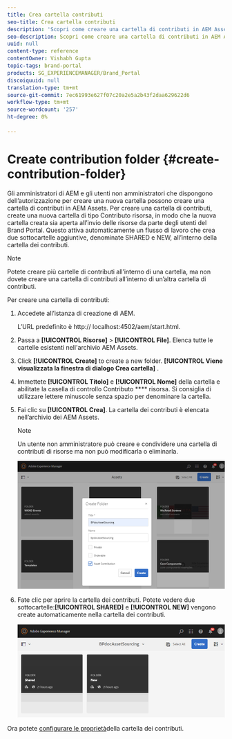 ```yaml
---
title: Crea cartella contributi
seo-title: Crea cartella contributi
description: 'Scopri come creare una cartella di contributi in AEM Assets. '
seo-description: Scopri come creare una cartella di contributi in AEM Assets.
uuid: null
content-type: reference
contentOwner: Vishabh Gupta
topic-tags: brand-portal
products: SG_EXPERIENCEMANAGER/Brand_Portal
discoiquuid: null
translation-type: tm+mt
source-git-commit: 7ec61993e627f07c20a2e5a2b43f2daa629622d6
workflow-type: tm+mt
source-wordcount: '257'
ht-degree: 0%

---
```



# Create contribution folder {#create-contribution-folder}


Gli amministratori di AEM e gli utenti non amministratori che dispongono dell’autorizzazione per creare una nuova cartella possono creare una cartella di contributi in AEM Assets.
Per creare una cartella di contributi, create una nuova cartella di tipo Contributo risorsa, in modo che la nuova cartella creata sia aperta all’invio delle risorse da parte degli utenti del Brand Portal.  Questo attiva automaticamente un flusso di lavoro che crea due sottocartelle aggiuntive, denominate SHARED e NEW, all’interno della cartella dei contributi.

>[!NOTE]
>
>Potete creare più cartelle di contributi all’interno di una cartella, ma non dovete creare una cartella di contributi all’interno di un’altra cartella di contributi.


Per creare una cartella di contributi:
1. Accedete all’istanza di creazione di AEM.

   L’URL predefinito è http:// localhost:4502/aem/start.html.

1. Passa a **[!UICONTROL Risorse]** > **[!UICONTROL File]**. Elenca tutte le cartelle esistenti nell&#39;archivio AEM Assets.

1. Click **[!UICONTROL Create]** to create a new folder. **[!UICONTROL Viene visualizzata la finestra di dialogo Crea cartella]** .

1. Immettete **[!UICONTROL Titolo]** e **[!UICONTROL Nome]** della cartella e abilitate la casella di controllo Contributo **** risorsa.
Si consiglia di utilizzare lettere minuscole senza spazio per denominare la cartella.

1. Fai clic su **[!UICONTROL Crea]**. La cartella dei contributi è elencata nell’archivio dei AEM Assets.

   >[!NOTE]
   >
   >Un utente non amministratore può creare e condividere una cartella di contributi di risorse ma non può modificarla o eliminarla.

   ![](assets/create-contribution-folder.png)

1. Fate clic per aprire la cartella dei contributi. Potete vedere due sottocartelle:**[!UICONTROL SHARED]** e **[!UICONTROL NEW]** vengono create automaticamente nella cartella dei contributi.

   ![](assets/contribution-folder.png)

Ora potete [configurare le proprietà](brand-portal-configure-contribution-folder-properties.md)della cartella dei contributi.


